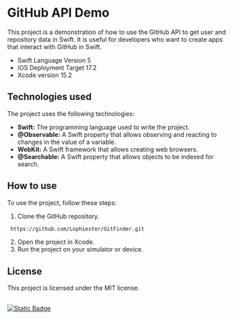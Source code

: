 # GitHub API Demo

This project is a demonstration of how to use the GitHub API to get user and repository data in Swift. It is useful for developers who want to create apps that interact with GitHub in Swift.

- Swift Language Version 5
- IOS Deployment Target 17.2
- Xcode version 15.2
  
## Technologies used

The project uses the following technologies:

* **Swift:** The programming language used to write the project.
* **@Observable:** A Swift property that allows observing and reacting to changes in the value of a variable.
* **WebKit:** A Swift framework that allows creating web browsers.
* **@Searchable:** A Swift property that allows objects to be indexed for search.

## How to use

To use the project, follow these steps:

1. Clone the GitHub repository.
```bash
 https://github.com/Lophiester/GitFinder.git
```
2. Open the project in Xcode.
3. Run the project on your simulator or device.




## License

This project is licensed under the MIT license.


## 
 [![Static Badge](https://img.shields.io/badge/license-MIT-green)](https://github.com/Lophiester/GitFinder/blob/main/LICENSE)
 
